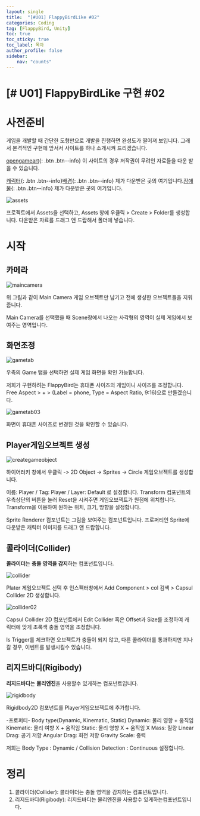 ```yaml
---
layout: single
title:  "[#U01] FlappyBirdLike #02"
categories: Coding
tag: [FlappyBird, Unity]
toc: true 
toc_sticky: true 
toc_label: 목차    
author_profile: false
sidebar:
    nav: "counts"
---
```


# [# U01] FlappyBirdLike 구현 #02

# 사전준비
게임을 개발할 때 간단한 도형만으로 개발을 진행하면 완성도가 떨어져 보입니다.
그래서 본격적인 구현에 앞서서 사이트를 하나 소개시켜 드리겠습니다.

[opengameart](https://opengameart.org/){: .btn .btn--info}
이 사이트의 경우 저작권이 무려인 자료들을 다운 받을 수 있습니다.

[캐릭터](https://opengameart.org/art-search-advanced?keys=flappy&title=&field_art_tags_tid_op=or&field_art_tags_tid=&name=&field_art_type_tid%5B%5D=9&field_art_licenses_tid%5B%5D=4&sort_by=count&sort_order=DESC&items_per_page=24&Collection=){: .btn .btn--info}[배경](https://opengameart.org/content/seamless-hd-landscape-in-parts){: .btn .btn--info}
제가 다운받은 곳의 여기입니다.[장애물](https://opengameart.org/content/bevouliin-free-ingame-obstacles-cyclop-spikes){: .btn .btn--info}
제가 다운받은 곳의 여기입니다.

![assets](https://github.com/DozeKR/DozeKR.github.io/blob/master/images/2023-02-15-unity_flappybird02/assets.PNG?raw=true)

프로젝트에서 Assets을 선택하고, Assets 창에 우클릭 > Create > Folder를 생성합니다. 다운받은 자료를 드래그 앤 드랍해서 폴더에 넣습니다.

# 시작
## 카메라
![maincamera](https://github.com/DozeKR/DozeKR.github.io/blob/master/images/2023-02-15-unity_flappybird02/maincamera.png?raw=true)

위 그림과 같이 Main Camera 게임 오브젝트만 남기고 전에 생성한 오브젝트들을 지워줍니다.

Main Camera를 선택했을 때 Scene창에서 나오는 사각형의 영역이 실제 게임에서 보여주는 영역입니다.


## 화면조정
![gametab](https://github.com/DozeKR/DozeKR.github.io/blob/master/images/2023-02-15-unity_flappybird02/gametab02.png?raw=true)

우측의 Game 탭을 선택하면 실제 게임 화면을 확인 가능합니다.

저희가 구현하려는 FlappyBird는 휴대폰 사이즈의 게임이니 사이즈를 조정합니다.
Free Aspect > + > (Label = phone, Type = Aspect Ratio, 9:16)으로 만들겠습니다.



![gametab03](https://github.com/DozeKR/DozeKR.github.io/blob/master/images/2023-02-15-unity_flappybird02/gametab03.png?raw=true)

화면이 휴대폰 사이즈로 변경된 것을 확인할 수 있습니다.




## Player게임오브젝트 생성
![creategameobject](https://github.com/DozeKR/DozeKR.github.io/blob/master/images/2023-02-15-unity_flappybird02/creategameobject.png?raw=true)

하이어러키 창에서 우클릭 -> 2D Object -> Sprites -> Circle 게임오브젝트를 생성합니다.

이름: Player / Tag: Player / Layer: Default 로 설정합니다.
Transform 컴포넌트의 우측상단의 버튼을 눌러 Reset을 시켜주면 게임오브젝트가 원점에 위치합니다. Transform을 이용하여 원하는 위치, 크기, 방향을 설정합니다.

Sprite Renderer 컴포넌트는 그림을 보여주는 컴포넌트입니다.
 프로퍼티인 Sprite에 다운받은 캐릭터 이미지를 드래그 앤 드랍합니다.



 ## 콜라이더(Collider)

**콜라이더**는 **충돌 영역을 감지**하는 컴포넌트입니다.

![collider](https://github.com/DozeKR/DozeKR.github.io/blob/master/images/2023-02-15-unity_flappybird02/collider.png?raw=true)

Plater 게임오브젝트 선택 후 인스펙터창에서 
Add Component > col 검색 > Capsul Collider 2D 생성합니다.



![collider02](https://github.com/DozeKR/DozeKR.github.io/blob/master/images/2023-02-15-unity_flappybird02/collider02.png?raw=true)

Capsul Collider 2D 컴포넌트에서 Edit Collider 혹은 Offset과 Size를 조정하여 캐릭터에 맞게 초록색 충돌 영역을 조정합니다. 

Is Trigger를 체크하면 오브젝트가 충돌이 되지 않고, 다른 콜라이더를 통과하지만 지나갈 경우, 이벤트를 발생시킬수 있습니다. 



 ## 리지드바디(Rigibody)

 **리지드바디**는 **물리엔진**을 사용할수 있게하는 컴포넌트입니다.



![rigidbody](https://github.com/DozeKR/DozeKR.github.io/blob/master/images/2023-02-15-unity_flappybird02/rigidbody.PNG?raw=true)

Rigidbody2D 컴포넌트를 Player게임오브젝트에 추가합니다.

-프로퍼티-
Body type(Dynamic, Kinematic, Static)
Dynamic: 물리 영향 + 움직임
Kinematic: 물리 여향 X + 움직임
Static: 물리 영향 X + 움직임 X
Mass: 질량
Linear Drag: 공기 저항
Angular Drag: 회전 저항
Gravity Scale: 중력

저희는  Body Type : Dynamic / Collision Detection : Continuous 설정합니다.



# 정리
1. 콜라이더(Collider): 콜라이더는 충돌 영역을 감지하는 컴포넌트입니다.
2. 리지드바디(Rigibody): 리지드바디는 물리엔진을 사용할수 있게하는컴포넌트입니다.
